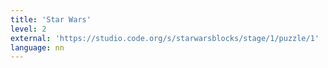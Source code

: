 ```yaml
---
title: 'Star Wars'
level: 2
external: 'https://studio.code.org/s/starwarsblocks/stage/1/puzzle/1'
language: nn
---
```


